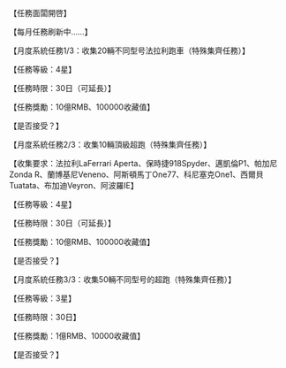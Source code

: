 【任務面闆開啓】

【每月任務刷新中……】

【月度系統任務1/3：收集20輛不同型号法拉利跑車（特殊集齊任務）】

【任務等級：4星】

【任務時限：30日（可延長）】

【任務獎勵：10億RMB、100000收藏值】

【是否接受？】

【月度系統任務2/3：收集10輛頂級超跑（特殊集齊任務）】

【收集要求：法拉利LaFerrari Aperta、保時捷918Spyder、邁凱倫P1、帕加尼Zonda R、蘭博基尼Veneno、阿斯頓馬丁One77、科尼塞克One1、西爾貝Tuatata、布加迪Veyron、阿波羅IE】

【任務等級：4星】

【任務時限：30日（可延長）】

【任務獎勵：10億RMB、100000收藏值】

【是否接受？】

【月度系統任務3/3：收集50輛不同型号的超跑（特殊集齊任務）】

【任務等級：3星】

【任務時限：30日】

【任務獎勵：1億RMB、10000收藏值】

【是否接受？】
